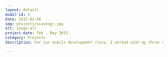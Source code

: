 ```yaml
---
layout: default
modal-id: 5
date: 2015-02-06
img: projects/scavengr.jpg
alt: image-alt
project-date: Feb - May 2015
category: Projects
description: For our mobile development class, I worked with my three other teammates to create an app that lets you create and go on scavenger hunts. We had a lot of fun both creating and testing the app!

---
```

